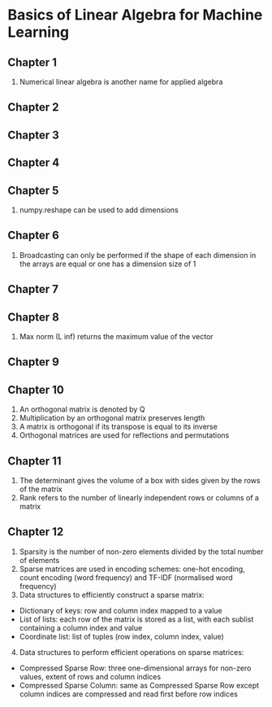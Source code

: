 # Basics of Linear Algebra for Machine Learning

## Chapter 1
1. Numerical linear algebra is another name for applied algebra

## Chapter 2

## Chapter 3

## Chapter 4

## Chapter 5
1. numpy.reshape can be used to add dimensions

## Chapter 6
1. Broadcasting can only be performed if the shape of each dimension in the arrays are equal or one has a dimension size of 1

## Chapter 7

## Chapter 8
1. Max norm (L inf) returns the maximum value of the vector

## Chapter 9

## Chapter 10
1. An orthogonal matrix is denoted by Q
2. Multiplication by an orthogonal matrix preserves length
3. A matrix is orthogonal if its transpose is equal to its inverse
4. Orthogonal matrices are used for reflections and permutations

## Chapter 11
1. The determinant gives the volume of a box with sides given by the rows of the matrix
2. Rank refers to the number of linearly independent rows or columns of a matrix

## Chapter 12
1. Sparsity is the number of non-zero elements divided by the total number of elements
2. Sparse matrices are used in encoding schemes: one-hot encoding, count encoding (word frequency) and TF-IDF (normalised word frequency)
3. Data structures to efficiently construct a sparse matrix:
* Dictionary of keys: row and column index mapped to a value
* List of lists: each row of the matrix is stored as a list, with each sublist containing a column index and value
* Coordinate list: list of tuples (row index, column index, value)
4. Data structures to perform efficient operations on sparse matrices:
* Compressed Sparse Row: three one-dimensional arrays for non-zero values, extent of rows and column indices
* Compressed Sparse Column: same as Compressed Sparse Row except column indices are compressed and read first before row indices
